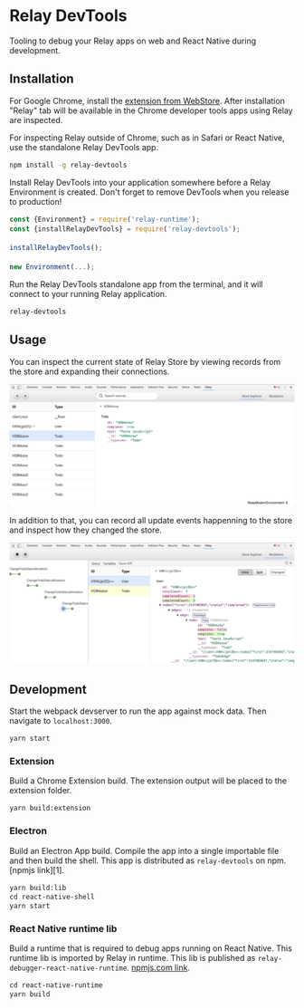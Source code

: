 # Relay DevTools

Tooling to debug your Relay apps on web and React Native during development.

## Installation

For Google Chrome, install the [extension from WebStore][0].
After installation "Relay" tab will be available in the Chrome developer tools
apps using Relay are inspected.

For inspecting Relay outside of Chrome, such as in Safari or React Native,
use the standalone Relay DevTools app.

```bash
npm install -g relay-devtools
```

Install Relay DevTools into your application somewhere before a Relay
Environment is created. Don't forget to remove DevTools when you release to
production!

```js
const {Environment} = require('relay-runtime');
const {installRelayDevTools} = require('relay-devtools');

installRelayDevTools();

new Environment(...);
```

Run the Relay DevTools standalone app from the terminal, and it will connect
to your running Relay application.

```bash
relay-devtools
```

[0]: https://chrome.google.com/webstore/detail/relay-devtools/oppikflppfjfdpjimpdadhelffjpciba

## Usage

You can inspect the current state of Relay Store by viewing records from the
store and expanding their connections.

![Store Explorer](./images/store-explorer.png)

In addition to that, you can record all update events happenning to the store
and inspect how they changed the store.

![Updates View](./images/updates-view.png)

## Development

Start the webpack devserver to run the app against mock data.
Then navigate to `localhost:3000`.

```
yarn start
```

### Extension

Build a Chrome Extension build. The extension output will be placed to the
extension folder.

```
yarn build:extension
```

### Electron

Build an Electron App build. Compile the app into a single importable file and
then build the shell.
This app is distributed as `relay-devtools` on npm. [npmjs link][1].

[2]: https://www.npmjs.com/package/relay-devtools


```
yarn build:lib
cd react-native-shell
yarn start
```

### React Native runtime lib

Build a runtime that is required to debug apps running on React Native. This
runtime lib is imported by Relay in runtime. This lib is published as
`relay-debugger-react-native-runtime`. [npmjs.com link][2].

[2]: https://www.npmjs.com/package/relay-debugger-react-native-runtime

```
cd react-native-runtime
yarn build
```
